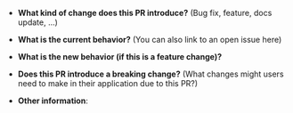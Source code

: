 * **What kind of change does this PR introduce?** (Bug fix, feature,
  docs update, ...)



* **What is the current behavior?** (You can also link to an open issue
  here)



* **What is the new behavior (if this is a feature change)?**



* **Does this PR introduce a breaking change?** (What changes might
  users need to make in their application due to this PR?)



* **Other information**:


